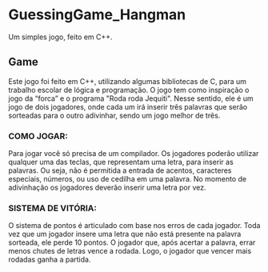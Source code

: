 # GuessingGame_Hangman
Um simples jogo, feito em C++.

## Game

Este jogo foi feito em C++, utilizando algumas bibliotecas de C, para um trabalho escolar de lógica e programação.
O jogo tem como inspiração o  jogo  da “forca” e o programa "Roda roda Jequiti". Nesse sentido, ele é um jogo de dois jogadores, onde cada um irá inserir três palavras que serão sorteadas para o outro adivinhar, 
sendo um jogo melhor de três.

### COMO JOGAR:

Para jogar você só precisa de um compilador. Os jogadores poderão utilizar qualquer uma das teclas, que representam
uma letra, para inserir as palavras. Ou seja, não é permitida a entrada de acentos, caracteres especiais, números, ou uso de cedilha em uma palavra.
No momento de adivinhação os jogadores deverão inserir uma letra por vez.

### SISTEMA DE VITÓRIA: 

O sistema de pontos é articulado com base nos erros de cada jogador. Toda vez que um jogador insere uma letra que não está presente na palavra sorteada, ele
perde 10 pontos. O jogador que, após acertar a palavra, errar menos chutes de letras vence a rodada. Logo, o jogador que vencer mais rodadas ganha a partida.





    
